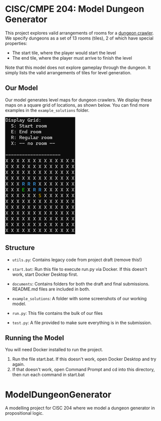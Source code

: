 # CISC/CMPE 204: Model Dungeon Generator

This project explores valid arrangements of rooms for a [dungeon crawler](https://en.wikipedia.org/wiki/Dungeon_crawl).
We specify dungeons as a set of 13 rooms (tiles), 2 of which have special properties:

- The start tile, where the player would start the level
- The end tile, where the player must arrive to finish the level

Note that this model does not explore gameplay through the dungeon.
It simply lists the valid arrangements of tiles for level generation.

## Our Model

Our model generates level maps for dungeon crawlers. We display these maps on a square grid of locations, as shown below.
You can find more examples in the `example_solutions` folder.  

![Example Map 1](example_solutions/sol1.png)

## Structure

* `utils.py`: Contains legacy code from project draft (remove this!)
* `start.bat`: Run this file to execute run.py via Docker. If this doesn't work, start Docker Desktop first.

* `documents`: Contains folders for both the draft and final submissions. README.md files are included in both.
* `example_solutions`: A folder with some screenshots of our working model.
* `run.py`: This file contains the bulk of our files
* `test.py`: A file provided to make sure everything is in the submission.

## Running the Model

You will need Docker installed to run the project.

1) Run the file start.bat. If this doesn't work, open Docker Desktop and try again. 
2) If that doesn't work, open Command Prompt and cd into this directory, then run each command in start.bat

# ModelDungeonGenerator
A modelling project for CISC 204 where we model a dungeon generator in propositional logic.
